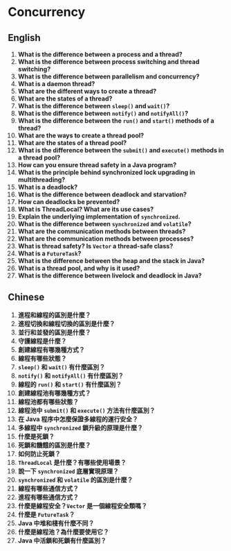 # Concurrency

## English
1. **What is the difference between a process and a thread?**
2. **What is the difference between process switching and thread switching?**
3. **What is the difference between parallelism and concurrency?**
4. **What is a daemon thread?**
5. **What are the different ways to create a thread?**
6. **What are the states of a thread?**
7. **What is the difference between `sleep()` and `wait()`?**
8. **What is the difference between `notify()` and `notifyAll()`?**
9. **What is the difference between the `run()` and `start()` methods of a thread?**
10. **What are the ways to create a thread pool?**
11. **What are the states of a thread pool?**
12. **What is the difference between the `submit()` and `execute()` methods in a thread pool?**
13. **How can you ensure thread safety in a Java program?**
14. **What is the principle behind synchronized lock upgrading in multithreading?**
15. **What is a deadlock?**
16. **What is the difference between deadlock and starvation?**
17. **How can deadlocks be prevented?**
18. **What is ThreadLocal? What are its use cases?**
19. **Explain the underlying implementation of `synchronized`.**
20. **What is the difference between `synchronized` and `volatile`?**
21. **What are the communication methods between threads?**
22. **What are the communication methods between processes?**
23. **What is thread safety? Is `Vector` a thread-safe class?**
24. **What is a `FutureTask`?**
25. **What is the difference between the heap and the stack in Java?**
26. **What is a thread pool, and why is it used?**
27. **What is the difference between livelock and deadlock in Java?**

## Chinese
1. **進程和線程的區別是什麼？**
2. **進程切換和線程切換的區別是什麼？**
3. **並行和並發的區別是什麼？**
4. **守護線程是什麼？**
5. **創建線程有哪幾種方式？**
6. **線程有哪些狀態？**
7. **`sleep()` 和 `wait()` 有什麼區別？**
8. **`notify()` 和 `notifyAll()` 有什麼區別？**
9. **線程的 `run()` 和 `start()` 有什麼區別？**
10. **創建線程池有哪幾種方式？**
11. **線程池都有哪些狀態？**
12. **線程池中 `submit()` 和 `execute()` 方法有什麼區別？**
13. **在 Java 程序中怎麼保證多線程的運行安全？**
14. **多線程中 `synchronized` 鎖升級的原理是什麼？**
15. **什麼是死鎖？**
16. **死鎖和饑餓的區別是什麼？**
17. **如何防止死鎖？**
18. **`ThreadLocal` 是什麼？有哪些使用場景？**
19. **說一下 `synchronized` 底層實現原理？**
20. **`synchronized` 和 `volatile` 的區別是什麼？**
21. **線程有哪些通信方式？**
22. **進程有哪些通信方式？**
23. **什麼是線程安全？`Vector` 是一個線程安全類嗎？**
24. **什麼是 `FutureTask`？**
25. **Java 中堆和棧有什麼不同？**
26. **什麼是線程池？為什麼要使用它？**
27. **Java 中活鎖和死鎖有什麼區別？**